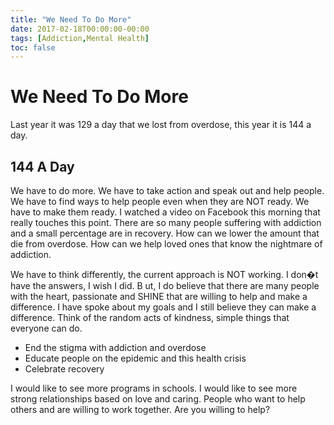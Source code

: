 ```yaml
---
title: "We Need To Do More"
date: 2017-02-18T00:00:00-00:00
tags: [Addiction,Mental Health]
toc: false
---
```

# We Need To Do More

Last year it was 129 a day that we lost from overdose, this year it is 144 a day.

## 144 A Day

We have to do more. We have to take action and speak out and help people. We have to find ways to help
people even when they are NOT ready. We have to make them ready.
I watched a video on Facebook this morning that really touches this point. There are so many people
suffering with addiction and a small percentage are in recovery. How can we lower the amount that die from
overdose. How can we help loved ones that know the nightmare of addiction.


We have to think differently, the current approach is NOT working. I don�t have the answers, I wish I did. B
ut, I do believe that there are many people with the heart, passionate and SHINE that are willing to help and make a difference.
I have spoke about my goals and I still believe they can make a difference. Think of the random acts of kindness,
simple things that everyone can do.

- End the stigma with addiction and overdose
- Educate people on the epidemic and this health crisis
- Celebrate recovery

I would like to see more programs in schools. I would like to see more strong relationships based on love and caring.
People who want to help others and are willing to work together.
Are you willing to help?
